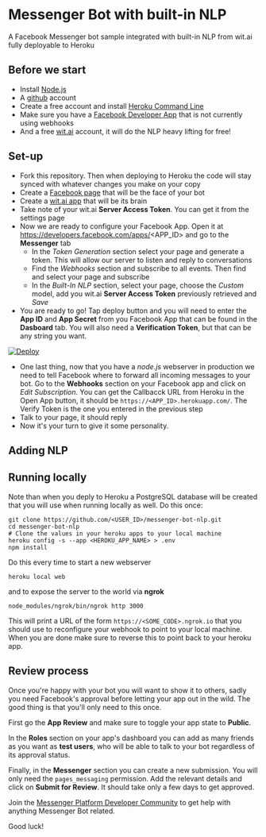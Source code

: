 # Messenger Bot with built-in NLP
A Facebook Messenger bot sample integrated with built-in NLP from wit.ai fully deployable to Heroku

## Before we start

 * Install [Node.js](https://nodejs.org/en/download/)
 * A [github](https://github.com/join?source=login) account
 * Create a free account and install [Heroku Command Line](https://devcenter.heroku.com/articles/heroku-cli)
 * Make sure you have a [Facebook Developer App](https://developers.facebook.com/apps) that is not currently using webhooks
 * And a free [wit.ai](https://wit.ai/) account, it will do the NLP heavy lifting for free!
 
## Set-up

 * Fork this repository. Then when deploying to Heroku the code will stay synced with whatever changes you make on your copy
 * Create a [Facebook page](https://www.facebook.com/pages/create/) that will be the face of your bot
 * Create a [wit.ai app](https://wit.ai/apps/new) that will be its brain
 * Take note of your wit.ai **Server Access Token**. You can get it from the settings page
 * Now we are ready to configure your Facebook App. Open it at https://developers.facebook.com/apps/<APP_ID> and go to the **Messenger** tab
   * In the *Token Generation* section select your page and generate a token. This will allow our server to listen and reply to conversations
   * Find the *Webhooks* section and subscribe to all events. Then find and select your page and subscribe
   * In the *Built-In NLP* section, select your page, choose the *Custom* model, add you wit.ai **Server Access Token** previously retrieved and *Save*
 * You are ready to go! Tap deploy button and you will need to enter the **App ID** and **App Secret** from you Facebook App that can be found in the **Dasboard** tab. You will also need a **Verification Token**, but that can be any string you want.

[![Deploy](https://www.herokucdn.com/deploy/button.svg)](https://heroku.com/deploy)

 * One last thing, now that you have a *node.js* webserver in production we need to tell Facebook where to forward all incoming messages to  your bot. Go to the **Webhooks** section on your Facebook app and click on *Edit Subscription*. You can get the Callbacck URL from Heroku in the Open App button, it should be `https://<APP_ID>.herokuapp.com/`. The Verify Token is the one you entered in the previous step
 * Talk to your page, it should reply
 * Now it's your turn to give it some personality.

## Adding NLP

## Running locally

Note than when you deply to Heroku a PostgreSQL database will be created that you will use when running locally as well. Do this once:
```
git clone https://github.com/<USER_ID>/messenger-bot-nlp.git
cd messenger-bot-nlp
# Clone the values in your heroku apps to your local machine
heroku config -s --app <HEROKU_APP_NAME> > .env
npm install
```
Do this every time to start a new webserver
```
heroku local web
```
and to expose the server to the world via **ngrok**
```
node_modules/ngrok/bin/ngrok http 3000
```
This will print a URL of the form `https://<SOME_CODE>.ngrok.io` that you should use to reconfigure your webhook to point to your local machine. When you are done make sure to reverse this to point back to your heroku app.


## Review process

Once you're happy with your bot you will want to show it to others, sadly you need Facebook's approval before letting your app out in the wild. The good thing is that you'll only need to this once.

First go the **App Review** and make sure to toggle your app state to **Public**.

In the **Roles** section on your app's dashboard you can add as many friends as you want as **test users**, who will be able to talk to your bot regardless of its approval status.

Finally, in the **Messenger** section you can create a new submission. You will only need the `pages_messaging` permission. Add the relevant details and click on **Submit for Review**. It should take only a few days to get approved.

Join the [Messenger Platform Developer Community](https://www.facebook.com/groups/messengerplatform/) to get help with anything Messenger Bot related.

Good luck!
